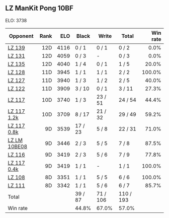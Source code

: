 ## LZ ManKit Pong 10BF ##

ELO: 3738

Opponent | Rank | ELO | Black | Write | Total | Win rate
---------|-----:|----:|-------|-------|-------|-------:
[LZ 139](LZ%20139.md) | 12D | 4116 | 0 / 1 | 0 / 1 | 0 / 2 | 0.0%
[LZ 131](LZ%20131.md) | 12D | 4059 | 0 / 3 | - | 0 / 3 | 0.0%
[LZ 135](LZ%20135.md) | 12D | 4040 | 1 / 4 | 0 / 1 | 1 / 5 | 20.0%
[LZ 128](LZ%20128.md) | 11D | 3945 | 1 / 1 | 1 / 1 | 2 / 2 | 100.0%
[LZ 127](LZ%20127.md) | 11D | 3940 | 1 / 3 | 1 / 2 | 2 / 5 | 40.0%
[LZ 122](LZ%20122.md) | 11D | 3909 | 3 / 10 | 0 / 1 | 3 / 11 | 27.3%
[LZ 117](LZ%20117.md) | 10D | 3740 | 1 / 3 | 23 / 51 | 24 / 54 | 44.4%
[LZ 117 1.2k](LZ%20117%201.2k.md) | 10D | 3709 | 8 / 17 | 21 / 32 | 29 / 49 | 59.2%
[LZ 117 0.8k](LZ%20117%200.8k.md) | 9D | 3539 | 17 / 23 | 5 / 8 | 22 / 31 | 71.0%
[LZ LM 10BE08](LZ%20LM%2010BE08.md) | 9D | 3446 | 2 / 3 | 5 / 5 | 7 / 8 | 87.5%
[LZ 116](LZ%20116.md) | 9D | 3419 | 2 / 3 | 5 / 6 | 7 / 9 | 77.8%
[LZ 117 0.4k](LZ%20117%200.4k.md) | 9D | 3419 | 1 / 1 | - | 1 / 1 | 100.0%
[LZ 108](LZ%20108.md) | 8D | 3351 | 1 / 1 | 5 / 5 | 6 / 6 | 100.0%
[LZ 111](LZ%20111.md) | 8D | 3342 | 1 / 1 | 5 / 6 | 6 / 7 | 85.7%
Total | | | 39 / 87 | 71 / 106 | 110 / 193 | 
Win rate| | | 44.8% | 67.0% | 57.0% | 
